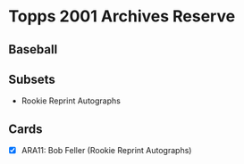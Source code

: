 # Topps 2001 Archives Reserve
## Baseball

## Subsets

- Rookie Reprint Autographs

## Cards

- [x] ARA11: Bob Feller (Rookie Reprint Autographs)<br>
